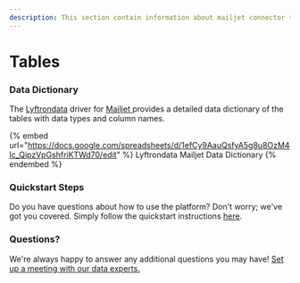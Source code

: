 ```yaml
---
description: This section contain information about mailjet connector tables information
---
```


# Tables

### Data Dictionary

The [Lyftrondata](https://www.lyftrondata.com/) driver for [Mailjet](https://www.lyftrondata.com/integration/marketing-analytics/mailjet//)[ ](https://www.lyftrondata.com/integration/mailjet/)provides a detailed data dictionary of the tables with data types and column names.

{% embed url="https://docs.google.com/spreadsheets/d/1efCy9AauQsfyA5g8u8OzM4lc_QipzVpGshfriKTWd70/edit" %}
Lyftrondata Mailjet Data Dictionary
{% endembed %}

### Quickstart Steps

Do you have questions about how to use the platform? Don't worry; we've got you covered. Simply follow the quickstart instructions [here](../README.md).

### Questions? <a href="#questions" id="questions"></a>

We're always happy to answer any additional questions you may have! [Set up a meeting with our data experts.](https://www.lyftrondata.com/book-a-meeting/)

